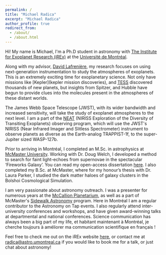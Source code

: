 ```yaml
---
permalink: /
title: "Michael Radica"
excerpt: "Michael Radica"
author_profile: true
redirect_from:
  - /about/
  - /about.html
---
```


Hi! My name is Michael, I'm a Ph.D student in astronomy with [The Institute for Exoplanet Research (iREx)](http://www.exoplanetes.umontreal.ca/?lang=en) at the [Université de Montréal](https://www.umontreal.ca).

Along with my advisor, [David Lafrenière](http://www.exoplanetes.umontreal.ca/our-team/professors/david-lafreniere-2/?lang=en), my research focuses on using next-generation instrumentation to study the atmospheres of exoplanets. This is an extremely exciting time for exoplanetary science. Not only have missions like [Kepler](kepler mission discoveries), and [TESS](https://tess.mit.edu) discovered thousands of new planets, but insights from Spitzer, and Hubble have begun to provide clues into the molecules present in the atmospheres of these distant worlds.

The James Webb Space Telescope (JWST), with its wider bandwidth and increased sensitivity, will take the study of exoplanet atmospheres to the next level. I am a part of the [NEAT](http://www.stsci.edu/jwst/observing-programs/program-information?id=1201) (NIRISS Exploration of the Diversity of Transiting Exoplanets) observing program, which will use the JWST's NIRISS (Near Infrared Imager and Slitless Spectrometer) instrument to observe planets as diverse as the Earth-analog TRAPPIST-1f, to the super-Jupiter sized WASP-127b.  

Prior to arriving in Montréal, I completed an M.Sc. in astrophysics at [McMaster University](https://www.mcmaster.ca). Working with Dr. Doug Welch, I developed a method to search for faint light-echoes from supernovae in the spectacular ‘Fireworks Galaxy’. You can read my open-access dissertation [here]( https://oatd.org/oatd/record?record=handle%5C:11375%5C%2F24780). I also completed my B.Sc. at McMaster, where for my honour’s thesis with Dr. Laura Parker, I studied the dark matter haloes of galaxy clusters in the Bolshoi Cosmological Simulation.   

I am very passionate about astronomy outreach. I was a presenter for numerous years at the [McCallion Planetarium](https://www.physics.mcmaster.ca/planetarium/), as well as a part of McMaster's [Sidewalk Astronomy](https://www.physics.mcmaster.ca/sidewalkastronomy/) program. Here in Montréal I am a regular contributor to the Astronomy on Tap events. I also regularly attend inter-university conferences and workshops, and have given award-winning talks at departmental and national conferences. Science communication has always been a big part of my life, et habitant maintenant à Montréal, je cherche toujours à améliorer ma communication scientifique en français !

Feel free to check me out on the iREx website [here](http://www.exoplanetes.umontreal.ca/our-team/students/michael-radia/?lang=en), or contact me at <radica@astro.umontreal.ca> if you would like to book me for a talk, or just chat about astronomy!
